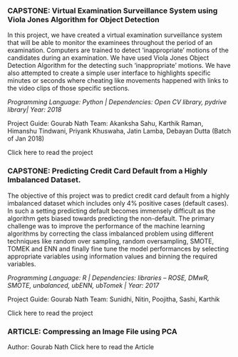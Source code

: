 ### CAPSTONE: Virtual Examination Surveillance System using Viola Jones Algorithm for Object Detection

In this project, we have created a virtual examination surveillance system that will be able to monitor the examinees throughout the period of an examination. Computers are trained to detect ‘inappropriate’ motions of the candidates during an examination. We have used Viola Jones Object Detection Algorithm for the detecting such ‘inappropriate’ motions. We have also attempted to create a simple user interface to highlights specific minutes or seconds where cheating like movements happened with links to the video clips of those specific sections. 

*Programming Language: Python | Dependencies: Open CV library, pydrive library| Year: 2018*

Project Guide: Gourab Nath
Team: Akanksha Sahu, Karthik Raman, Himanshu Tindwani, Priyank Khuswaha, Jatin Lamba, Debayan Dutta (Batch of Jan 2018)

Click here to read the project




### CAPSTONE: Predicting Credit Card Default from a Highly Imbalanced Dataset.

The objective of this project was to predict credit card default from a highly imbalanced dataset which includes only 4% positive cases (default cases). In such a setting predicting default becomes immensely difficult as the algorithm gets biased towards predicting the non-default. The primary challenge was to improve the performance of the machine learning algorithms by correcting the class imbalanced problem using different techniques like random over sampling, random oversampling, SMOTE, TOMEK and ENN and finally fine tune the model performances by selecting appropriate variables using information values and binning the required variables.

*Programming Language: R | Dependencies: libraries – ROSE, DMwR, SMOTE, unbalanced, ubENN, ubTomek | Year: 2017*

Project Guide: Gourab Nath
Team: Sunidhi, Nitin, Poojitha, Sashi, Karthik

Click here to read the project




### ARTICLE: Compressing an Image File using PCA
Author: Gourab Nath
Click here to read the Article
